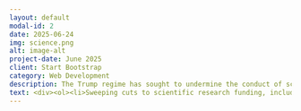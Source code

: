 ```yaml
---
layout: default
modal-id: 2
date: 2025-06-24
img: science.png
alt: image-alt
project-date: June 2025
client: Start Bootstrap
category: Web Development
description: The Trump regime has sought to undermine the conduct of scientific research and academic freedom in the United States. They have imposed Orwellian rules governing allowable topics and language, threatened insitutions, made massive illegal cuts to funding, and sought to restructure the research apparatus without the consent of Congress. Below you will find a compiled list of many of the more egregious examples the administration's anti-science actions. 
text: <div><ol><li>Sweeping cuts to scientific research funding, including childhood cancer and other medical research, along with firings of essential funding agency personnel and expulsion of agency personnel from offices. <a href="https://www.nature.com/articles/d41586-025-00562-w">Nature Article, </a> <a href="https://www.wired.com/story/national-science-foundation-february-2025-firings/">Wired Article, </a> <a href="https://www.npr.org/sections/shots-health-news/2025/02/14/nx-s1-5297913/cdc-layoffs-hhs-trump-doge">NPR Article, </a> <a href="https://eos.org/research-and-developments/national-science-foundation-staff-booted-from-headquarters">Eos Article, </a> <a href="https://www.pbs.org/newshour/show/the-possible-long-term-impact-of-trumps-cuts-to-medical-research-funding">PBS Piece, </a></li><li>Removal of references to climate change and its impacts, along with datasets and data portals, from government websites. <a href="https://www.theguardian.com/environment/ng-interactive/2025/mar/26/extreme-weather-risk-tool-fema-trump">Guardian Article, </a> <a href="https://www.eenews.net/articles/trump-admin-scraps-noaas-climate-website/">E&E News Article, </a> <a href="https://arstechnica.com/tech-policy/2025/02/after-trump-killed-a-report-on-nature-researchers-push-ahead-with-release/">Ars Technica Article</a></li><li>Attacks on DEI intitiatives in scientific research. Administration issues a list of forbidden words that flag research grants to be inspected and possibly rejected. These include the words “women”, “diversity”, “barrier”, and many others. They also censor and remove important public health datasets. <a href="https://www.science.org/content/article/nsf-reexamines-existing-awards-comply-trump-s-directives">Science Article, </a> <a href="https://gizmodo.com/the-list-of-trumps-forbidden-words-that-will-get-your-paper-flagged-at-nsf-2000559661">Gizmodo Article, </a> <a href="https://insidemedicine.substack.com/p/trump-administration-now-choosing">Inside Medicine Article</a></li><li>The completely unfit Secretary of HHS, RFK, Jr., has shut down vaccine advisory meetings and fired all 17 members of the vaccine advisory committee and installed anti-vax allies in critical posistions. <a href="https://www.pbs.org/newshour/health/rfk-jr-ousts-entire-17-person-cdc-vaccine-advisory-committee">PBS Article, </a><a href="https://www.statnews.com/2025/03/26/rfk-jr-vaccine-study-of-autism-links-led-by-vaccine-critic-scientists-shocked/">Stat News Article, </a> <a href="https://www.cnbc.com/2025/02/26/fda-cancels-vaccine-advisory-meeting-for-choosing-flu-shots.html">CNBC Article</a> </li><li>The regime is proposing a budget that would shut down climate research labs and measurements of CO2 emissions. <a href="https://www.cpr.org/2025/07/01/proposed-noaa-budget-would-close-boulder-labs/">CPR Article, </a><a href="https://edition.cnn.com/2025/07/01/climate/trump-cuts-mauna-loa-keeling">CNN Article</a></li><li>Trump's Energy Secretary, Chris Wright, has ordered existing reports on climate change to be "updated" with unscientific information casting doubt on the impacts of climate change. He has simultaneously created a team of infamous, and woefully unqualified, climate change denialists to undermine US climate science.<a href="https://www.theguardian.com/us-news/2025/aug/07/climate-assessments-chris-wright-trump">Guardian Article, </a> <a href="https://www.eenews.net/articles/how-chris-wright-recruited-a-team-to-upend-climate-science-2/">E&E News Article</a></li><li>RFK Jr. has ordered $500 million of funding for development of additional mRNA vaccines to be cut, on a completely unscientific basis. These highly-effective vaccines are one of the most promising technologies for the prevention of a wide variety of diseases. <a href="https://apnews.com/article/kennedy-vaccines-mrna-pfizer-moderna-1fb5b9436f2957075064c18a6cbbe3c9">AP Article</a></li><li>The administration is attempting to implement massive cuts to NASA, "the largest percentage cut ever proposed for NASA". These cuts would have major negative impacts across most of NASA's programs. <a href="https://www.planetary.org/articles/nasa-2026-budget-proposal-in-charts">Planetary Society Article, </a><a href="https://nasawatch.com/trumpspace/nasa-forecast-for-september-2025/">NASA Watch Article</a></li></ol></div> 
---
```
















